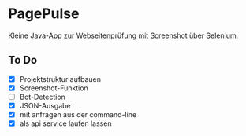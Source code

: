 # PagePulse

Kleine Java-App zur Webseitenprüfung mit Screenshot über Selenium.

## To Do
- [x] Projektstruktur aufbauen
- [x] Screenshot-Funktion
- [ ] Bot-Detection
- [x] JSON-Ausgabe
- [x] mit anfragen aus der command-line
- [x] als api service laufen lassen
